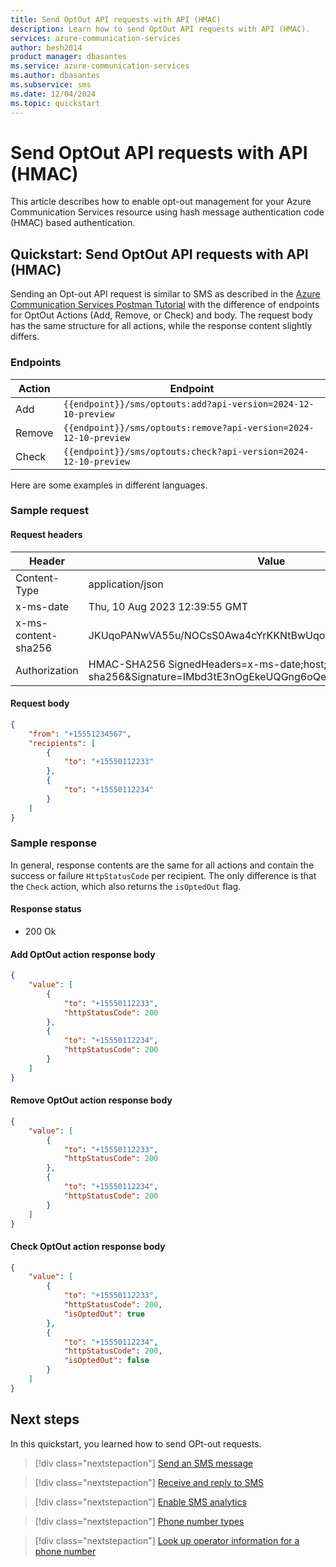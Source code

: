 ```yaml
---
title: Send OptOut API requests with API (HMAC)
description: Learn how to send OptOut API requests with API (HMAC).
services: azure-communication-services
author: besh2014
product manager: dbasantes
ms.service: azure-communication-services
ms.author: dbasantes
ms.subservice: sms
ms.date: 12/04/2024
ms.topic: quickstart
---
```


# Send OptOut API requests with API (HMAC)

This article describes how to enable opt-out management for your Azure Communication Services resource using hash message authentication code (HMAC) based authentication.

## Quickstart: Send OptOut API requests with API (HMAC)
Sending an Opt-out API request is similar to SMS as described in the [Azure Communication Services Postman Tutorial](https://learn.microsoft.com/azure/communication-services/tutorials/postman-tutorial) with the difference of endpoints for OptOut Actions (Add, Remove, or Check) and body. The request body has the same structure for all actions, while the response content slightly differs.

### Endpoints

| Action | Endpoint |
|--------|----------|
| Add    | `{{endpoint}}/sms/optouts:add?api-version=2024-12-10-preview` |
| Remove | `{{endpoint}}/sms/optouts:remove?api-version=2024-12-10-preview` |
| Check  | `{{endpoint}}/sms/optouts:check?api-version=2024-12-10-preview` |

Here are some examples in different languages.

### Sample request

#### Request headers

| Header                | Value                                                           |
|-----------------------|-----------------------------------------------------------------|
| Content-Type          | application/json                                                |
| x-ms-date             | Thu, 10 Aug 2023 12:39:55 GMT                                   |
| x-ms-content-sha256   | JKUqoPANwVA55u/NOCsS0Awa4cYrKKNtBwUqoaqrob0=                    |
| Authorization         | HMAC-SHA256 SignedHeaders=x-ms-date;host;x-ms-content-sha256&Signature=IMbd3tE3nOgEkeUQGng6oQew5aEcrZJQqHkyq8qsbLg= |

#### Request body

```json
{
    "from": "+15551234567",
    "recipients": [
        {
            "to": "+15550112233"
        },
        {
            "to": "+15550112234"
        }
    ]
}
```

### Sample response
In general, response contents are the same for all actions and contain the success or failure `HttpStatusCode` per recipient. The only difference is that the `Check` action, which also returns the `isOptedOut` flag.

#### Response status
- 200 Ok

#### Add OptOut action response body

```json
{
    "value": [
        {
            "to": "+15550112233",
            "httpStatusCode": 200
        },
        {
            "to": "+15550112234",
            "httpStatusCode": 200
        }
    ]
}
```

#### Remove OptOut action response body
```json
{
    "value": [
        {
            "to": "+15550112233",
            "httpStatusCode": 200
        },
        {
            "to": "+15550112234",
            "httpStatusCode": 200
        }
    ]
}
```

#### Check OptOut action response body
```json
{
    "value": [
        {
            "to": "+15550112233",
            "httpStatusCode": 200,
            "isOptedOut": true
        },
        {
            "to": "+15550112234",
            "httpStatusCode": 200,
            "isOptedOut": false
        }
    ]
}
```
## Next steps

In this quickstart, you learned how to send OPt-out requests.

> [!div class="nextstepaction"]
> [Send an SMS message](./send.md)

> [!div class="nextstepaction"]
> [Receive and reply to SMS](./receive-sms.md)

> [!div class="nextstepaction"]
> [Enable SMS analytics](../../concepts/analytics/insights/sms-insights.md)

> [!div class="nextstepaction"]
> [Phone number types](../../concepts/telephony/plan-solution.md)

> [!div class="nextstepaction"]
> [Look up operator information for a phone number](../telephony/number-lookup.md)

